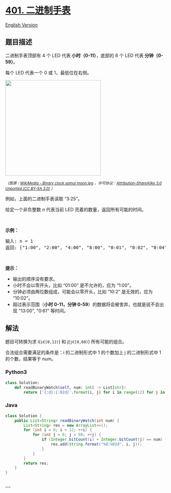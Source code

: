 # [401. 二进制手表](https://leetcode-cn.com/problems/binary-watch)

[English Version](/solution/0400-0499/0401.Binary%20Watch/README_EN.md)

## 题目描述

<!-- 这里写题目描述 -->

<p>二进制手表顶部有 4 个 LED 代表<strong> 小时（0-11）</strong>，底部的 6 个 LED 代表<strong> 分钟（0-59）</strong>。</p>

<p>每个 LED 代表一个 0 或 1，最低位在右侧。</p>

<p><img src="https://cdn.jsdelivr.net/gh/doocs/leetcode@main/solution/0400-0499/0401.Binary%20Watch/images/binary_clock_samui_moon.jpg" style="height: 300px; width" /></p>

<p><small><em>（图源：<a href="https://commons.m.wikimedia.org/wiki/File:Binary_clock_samui_moon.jpg">WikiMedia - Binary clock samui moon.jpg</a> ，许可协议：<a href="https://creativecommons.org/licenses/by-sa/3.0/deed.en">Attribution-ShareAlike 3.0 Unported (CC BY-SA 3.0)</a> ）</em></small></p>

<p>例如，上面的二进制手表读取 “3:25”。</p>

<p>给定一个非负整数 <em>n </em>代表当前 LED 亮着的数量，返回所有可能的时间。</p>

<p> </p>

<p><strong>示例：</strong></p>

<pre>
输入: n = 1
返回: ["1:00", "2:00", "4:00", "8:00", "0:01", "0:02", "0:04", "0:08", "0:16", "0:32"]</pre>

<p> </p>

<p><strong>提示：</strong></p>

<ul>
	<li>输出的顺序没有要求。</li>
	<li>小时不会以零开头，比如 “01:00” 是不允许的，应为 “1:00”。</li>
	<li>分钟必须由两位数组成，可能会以零开头，比如 “10:2” 是无效的，应为 “10:02”。</li>
	<li>超过表示范围（<strong>小时 0-11，分钟 0-59</strong>）的数据将会被舍弃，也就是说不会出现 "13:00", "0:61" 等时间。</li>
</ul>

## 解法

<!-- 这里可写通用的实现逻辑 -->

题目可转换为求 i(`i∈[0,12)`) 和 j(`j∈[0,60)`) 所有可能的组合。

合法组合需要满足的条件是：i 的二进制形式中 1 的个数加上 j 的二进制形式中 1 的个数，结果等于 num。

<!-- tabs:start -->

### **Python3**

<!-- 这里可写当前语言的特殊实现逻辑 -->

```python
class Solution:
    def readBinaryWatch(self, num: int) -> List[str]:
        return ['{:d}:{:02d}'.format(i, j) for i in range(12) for j in range(60) if (bin(i) + bin(j)).count('1') == num]
```

### **Java**

<!-- 这里可写当前语言的特殊实现逻辑 -->

```java
class Solution {
    public List<String> readBinaryWatch(int num) {
        List<String> res = new ArrayList<>();
        for (int i = 0; i < 12; ++i) {
            for (int j = 0; j < 60; ++j) {
                if (Integer.bitCount(i) + Integer.bitCount(j) == num) {
                    res.add(String.format("%d:%02d", i, j));
                }
            }
        }
        return res;
    }
}
```

### **...**

```

```

<!-- tabs:end -->
